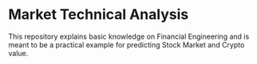 # Market Technical Analysis
This repository explains basic knowledge on Financial Engineering and is meant to be a practical example for predicting Stock Market and Crypto value.
